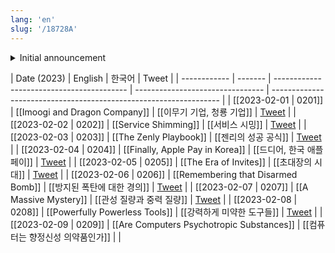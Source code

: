 ```yaml
---
lang: 'en'
slug: '/18728A'
---
```


<details>
<summary>Initial announcement</summary>

<blockquote class="twitter-tweet"><p lang="en" dir="ltr">The two biggest reasons why people fail with content:<br/><br/>1. They never start. <br/><br/>2. They are not consistent. <br/><br/>Introducing &quot;The 30 Day Tweet Test&quot;:<br/><br/>#1 Rule: Tweet every day for 30 days.<br/><br/>I will choose a winner after 30 days, they will get coaching with me and Team 20VC and $10K! <a href="https://t.co/5BRQElM0Cg">pic.twitter.com/5BRQElM0Cg</a></p>&mdash; Harry Stebbings (@HarryStebbings) <a href="https://twitter.com/HarryStebbings/status/1621132368483598336?ref_src=twsrc%5Etfw">February 2, 2023</a></blockquote>

</details>

| Date (2023)  | English | 한국어                                    | Tweet                            |
| ------------ | ------- | ----------------------------------------- | -------------------------------- | ----------------------------------------------------------------- |
| [[2023-02-01 | 0201]]  | [[Imoogi and Dragon Company]]             | [[이무기 기업, 청룡 기업]]       | [Tweet](https://twitter.com/anaclumos/status/1620714157418094593) |
| [[2023-02-02 | 0202]]  | [[Service Shimming]]                      | [[서비스 시밍]]                  | [Tweet](https://twitter.com/anaclumos/status/1621250040022061060) |
| [[2023-02-03 | 0203]]  | [[The Zenly Playbook]]                    | [[젠리의 성공 공식]]             | [Tweet](https://twitter.com/anaclumos/status/1621646220954574848) |
| [[2023-02-04 | 0204]]  | [[Finally, Apple Pay in Korea]]           | [[드디어, 한국 애플페이]]        | [Tweet](https://twitter.com/anaclumos/status/1621975286127513600) |
| [[2023-02-05 | 0205]]  | [[The Era of Invites]]                    | [[초대장의 시대]]                | [Tweet](https://twitter.com/anaclumos/status/1622384241442160641) |
| [[2023-02-06 | 0206]]  | [[Remembering that Disarmed Bomb]]        | [[방지된 폭탄에 대한 경의]]      | [Tweet](https://twitter.com/anaclumos/status/1622705516693843969) |
| [[2023-02-07 | 0207]]  | [[A Massive Mystery]]                     | [[관성 질량과 중력 질량]]        | [Tweet](https://twitter.com/anaclumos/status/1623227887632646144) |
| [[2023-02-08 | 0208]]  | [[Powerfully Powerless Tools]]            | [[강력하게 미약한 도구들]]       | [Tweet](https://twitter.com/anaclumos/status/1623522946034847745) |
| [[2023-02-09 | 0209]]  | [[Are Computers Psychotropic Substances]] | [[컴퓨터는 향정신성 의약품인가]] |                                                                   |

